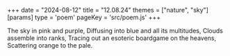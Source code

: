 +++
date = "2024-08-12"
title = "12.08.24"
themes = ["nature", "sky"]
[params]
  type = 'poem'
  pageKey = 'src/poem.js'
+++

The sky in pink and purple,
Diffusing into blue and all its multitudes,
Clouds assemble into ranks,
Tracing out an esoteric boardgame on the heavens,
Scattering orange to the pale.
